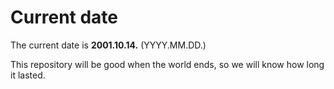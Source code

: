 # Current date

The current date is **2001.10.14.** (YYYY.MM.DD.)

This repository will be good when the world ends, so we will know how long it lasted.